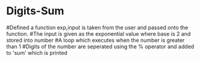 # Digits-Sum
#Defined a function exp,input is taken from the user and passed onto the function.
#The input is given as the exponential value where base is 2 and stored into number
#A loop which executes when the number is greater than 1
#Digits of the number are seperated using the % operator and added to 'sum' which is printed
